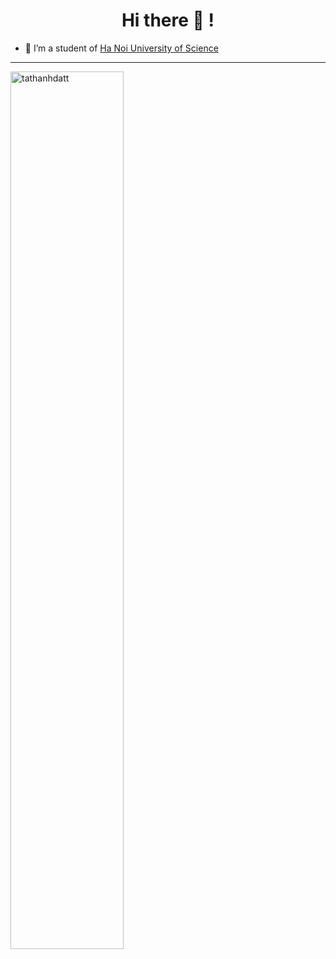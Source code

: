 <h1 align="center"> Hi there 👋 ! </h1>

<!--
**tathanhdatt/tathanhdatt** is a ✨ _special_ ✨ repository because its `README.md` (this file) appears on your GitHub profile.

Here are some ideas to get you started:

- 🔭 I’m currently working on ...
- 🌱 I’m currently learning ...
- 👯 I’m looking to collaborate on ...
- 🤔 I’m looking for help with ...
- 💬 Ask me about ...
- 📫 How to reach me: ...
- 😄 Pronouns: ...
- ⚡ Fun fact: ...
-->
 - 🌱 I’m a student of [Ha Noi University of Science](http://hus.vnu.edu.vn) 
-----

<table style="width:100%;">
  <tr>
    <img align="left" src="https://github-readme-stats.vercel.app/api?username=tathanhdatt&bg_color=FFFFFF00&text_color=179fa3&show_icons=true&count_private=true&include_all_commits=true&theme=tokyonight" alt="tathanhdatt" width="60%"/>
  </tr>
</table>
